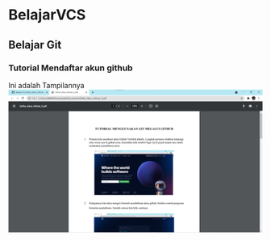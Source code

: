 # BelajarVCS
## Belajar Git 

### Tutorial Mendaftar akun github
Ini adalah Tampilannya
![Gambar](screenshot/pict1.png)